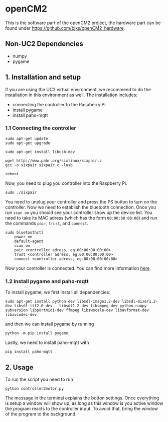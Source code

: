 # openCM2
This is the software part of the openCM2 project, the hardware part can be found under https://github.com/bjks/openCM2_hardware.

## Non-UC2 Dependencies 
- numpy
- pygame 

## 1. Installation and setup
If you are using the UC2 virtual environment, we recommend to do the installation in this environment as well.
The installation includes:
- connecting the controller to the Raspberry Pi
- install pygame
- install paho-mqtt

### 1.1 Connecting the controller
```
sudo apt-get update
sudo apt-get upgrade

sudo apt-get install libusb-dev

wget http://www.pabr.org/sixlinux/sixpair.c
gcc -o sixpair sixpair.c -lusb

reboot
```
Now, you need to plug you controller into the Raspberry Pi.
```
sudo ./sixpair
```
You need to unplug your controller and press the PS button to turn on the controller. Now we need to establish the bluetooth connection. Once you run `scan on` you should see your controller show up the device list. You need to take its MAC adress (which has the form `00:00:00:00:00`) and run the commands `pair`, `trust`, and `connect`.
```
sudo bluetoothctl
    power on
    default-agent
    scan on
    pair <controller adress, eg.00:00:00:00:00>
    trust <controller adress, eg.00:00:00:00:00>    
    connect <controller adress, eg.00:00:00:00:00>    
```
Now your controller is connected. You can find more information [here](https://approxeng.github.io/approxeng.input/api/dualshock3.html).

### 1.2 Install pygame and paho-mqtt
To install pygame, we first install all dependencies:
```
sudo apt-get install python-dev libsdl-image1.2-dev libsdl-mixer1.2-dev libsdl-ttf2.0-dev   libsdl1.2-dev libsmpeg-dev python-numpy subversion libportmidi-dev ffmpeg libswscale-dev libavformat-dev libavcodec-dev
```
and then we can install pygame by running
```
python -m pip install pygame
```
Lastly, we need to install paho-mqtt with
```
pip install paho-mqtt
```

## 2. Usage
To run the script you need to run 
```
python controller2motor.py
```
The message in the terminal explains the botton settings. Once everything is setup a window will show up, as long as this window is you active window the program reacts to the controller input. To avoid that, bring the window of the program to the background. 
